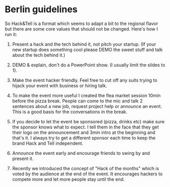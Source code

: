 # Berlin guidelines

So Hack&Tell is a format which seems to adapt a bit to the regional flavor but
there are some core values that should not be changed. Here's how I run it:

1. Present a hack and the tech behind it, not pitch your startup. (If your new
startup does something cool please DEMO the sweet stuff and talk about the tech
behind it.)

2. DEMO & explain, don't do a PowerPoint show. (I usually limit the slides to
1).

3. Make the event hacker friendly. Feel free to cut off any suits trying to
hijack your event with business or hiring talk.

4. To make the event more useful I created the flea market session 10min before
the pizza break. People can come to the mic and talk 2 sentences about a new
job, request project help or announce an event. This is a good basis for the
conversations in the break.

5. If you decide to let the event be sponsored (pizza, drinks etc) make sure
the sponsor knows what to expect. I tell them in the face that they get their
logo on the announcement and 3min intro at the beginning and that's it. I
always try to get a different sponsor each time to keep the brand Hack and Tell
independent.

6. Announce the event early and encourage friends to swing by and present it.

7. Recently we introduced the concept of "Hack of the months" which is voted by
the audience at the end of the event. It encourages hackers to compete more and
let more people stay until the end.
